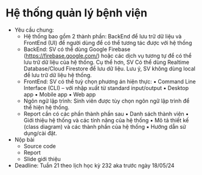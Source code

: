 # Hệ thống quản lý bệnh viện

- Yêu cầu chung:
    + Hệ thống bao gồm 2 thành phần: BackEnd để lưu trữ dữ liệu và FrontEnd (UI) để người dùng để có thể tương tác được với hệ thống
    + BackEnd: SV có thể dùng Google Firebase (https://firebase.google.com/) hoặc các dịch vụ tương tự để có thể lưu trữ dữ liệu của hệ thống. Cụ thể hơn, SV Có thể dùng Realtime Database/Cloud Firestore để lưu dữ liệu. Lưu ý, SV không dùng local để lưu trữ dữ liệu hệ thống.
    + FrontEnd: SV có thể tuỳ chọn phương án hiện thực:
        ▪ Command Line Interface (CLI) – với nhập xuất từ standard input/output
        ▪ Desktop app
        ▪ Mobile app
        ▪ Web app
    + Ngôn ngữ lập trình: Sinh viên được tùy chọn ngôn ngữ lập trình để thể hiện hệ
    thống.
    + Report cần có các phần thành phần sau
        ▪ Danh sách thành viên
        ▪ Giới thiệu hệ thống và các tính năng của hệ thống
        ▪ Mô tả thiết kế (class diagram) và các thành phần của hệ thống
        ▪ Hướng dẫn sử dụng/cài đặt.
- Nộp bài
    + Source code
    + Report
    + Slide giới thiệu
- Deadline: Tuần 21 theo lịch học kỳ 232 aka trước ngày 18/05/24